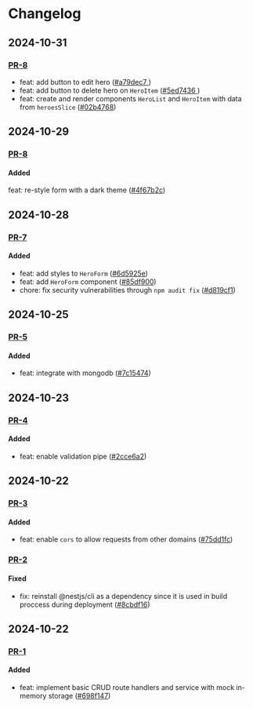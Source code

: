 # Changelog
## 2024-10-31
### [PR-8](https://github.com/Rafael-Euzebio/crud-herois-da-marvel-fullstack/pull/9)
- feat: add button to edit hero ([#a79dec7 ](https://github.com/Rafael-Euzebio/crud-herois-da-marvel-fullstack/commit/a79dec7)) 
- feat: add button to delete hero on `HeroItem` ([#5ed7436 ](https://github.com/Rafael-Euzebio/crud-herois-da-marvel-fullstack/commit/5ed7436)) 
- feat: create and render components `HeroList` and `HeroItem` with data from `heroesSlice` ([#02b4768](https://github.com/Rafael-Euzebio/crud-herois-da-marvel-fullstack/commit/02b4768)) 

## 2024-10-29
### [PR-8](https://github.com/Rafael-Euzebio/crud-herois-da-marvel-fullstack/pull/8)
#### Added
feat: re-style form with a dark theme ([#4f67b2c](https://github.com/Rafael-Euzebio/crud-herois-da-marvel-fullstack/commit/4f67b2c)) 

## 2024-10-28
### [PR-7](https://github.com/Rafael-Euzebio/crud-herois-da-marvel-fullstack/pull/7)
#### Added
- feat: add styles to `HeroForm` ([#6d5925e](https://github.com/Rafael-Euzebio/crud-herois-da-marvel-fullstack/commit/6d5925e))
- feat: add `HeroForm` component ([#85df900](https://github.com/Rafael-Euzebio/crud-herois-da-marvel-fullstack/commit/85df900))
- chore: fix security vulnerabilities through `npm audit fix` ([#d819cf1](https://github.com/Rafael-Euzebio/crud-herois-da-marvel-fullstack/commit/d819cf1))

## 2024-10-25
### [PR-5](https://github.com/Rafael-Euzebio/crud-herois-da-marvel-fullstack/pull/5)
#### Added
- feat: integrate with mongodb ([#7c15474](https://github.com/Rafael-Euzebio/crud-herois-da-marvel-fullstack/commit/7c15474))

## 2024-10-23
### [PR-4](https://github.com/Rafael-Euzebio/crud-herois-da-marvel-fullstack/pull/4)
#### Added
- feat: enable validation pipe ([#2cce6a2](https://github.com/Rafael-Euzebio/crud-herois-da-marvel-fullstack/commit/2cce6a2))

## 2024-10-22
### [PR-3](https://github.com/Rafael-Euzebio/crud-herois-da-marvel-fullstack/pull/3)
#### Added
- feat: enable `cors` to allow requests from other domains ([#75dd1fc](https://github.com/Rafael-Euzebio/crud-herois-da-marvel-fullstack/commit/75dd1fc))

### [PR-2](https://github.com/Rafael-Euzebio/crud-herois-da-marvel-fullstack/pull/2)
#### Fixed
- fix: reinstall @nestjs/cli as a dependency since it is used in build proccess during deployment ([#8cbdf16](https://github.com/Rafael-Euzebio/crud-herois-da-marvel-fullstack/commit/8cbdf16))


## 2024-10-22
### [PR-1](https://github.com/Rafael-Euzebio/crud-herois-da-marvel-fullstack/pull/1)
#### Added
- feat: implement basic CRUD route handlers and service with mock in-memory storage ([#698f147](https://github.com/Rafael-Euzebio/crud-herois-da-marvel-fullstack/commit/698f147))
